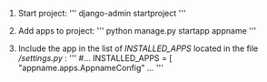 ﻿1) Start project:
'''
    django-admin startproject <project-name>
'''
 
2) Add apps to project: 
'''
    python manage.py startapp appname
'''

3) Include the app in the list of *INSTALLED_APPS* located 
in the file *<project-name>/settings.py* :
'''
    #...
    INSTALLED_APPS = [
        "appname.apps.AppnameConfig"
        ...
'''
